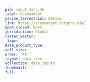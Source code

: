 ```yaml
---
pid: input_data_46
label: OceanAdapt
marine_terrestrial: Marine
link: https://oceanadapt.rutgers.edu/
open_closed: Open
jurisdiction: Global
raster_vector: 
_tags: 
data_product_type: 
cell_size: 
order: '45'
layout: data_item
collection: data_inputs
thumbnail: ''
full: ''
---
```

